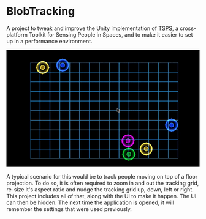 # BlobTracking
A project to tweak and improve the Unity implementation of [TSPS](http://www.tsps.cc/), a cross-platform Toolkit for Sensing People in Spaces, and to make it easier to set up in a performance environment.

![gif](https://github.com/bryanrtboy/BlobTracking/blob/master/preview.gif)

A typical scenario for this would be to track people moving on top of a floor projection. To do so, it is often required to zoom in and out the tracking grid, re-size it's aspect ratio and nudge the tracking grid up, down, left or right. This project includes all of that, along with the UI to make it happen.  The UI can then be hidden. The next time the application is opened, it will remember the settings that were used previously.
